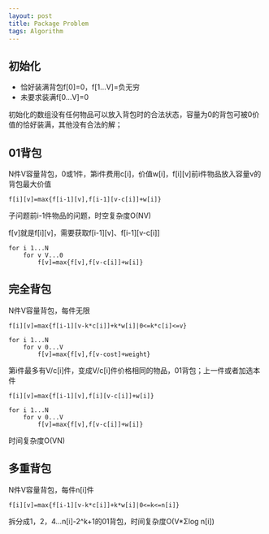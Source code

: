 ```yaml
---
layout: post
title: Package Problem
tags: Algorithm
---
```


## 初始化

- 恰好装满背包f\[0\]=0，f\[1...V\]=负无穷
- 未要求装满f\[0...V\]=0

初始化的数组没有任何物品可以放入背包时的合法状态，容量为0的背包可被0价值的恰好装满，其他没有合法的解；

## 01背包

N件V容量背包，0或1件，第i件费用c\[i\]，价值w\[i\]，f\[i\]\[v\]前i件物品放入容量v的背包最大价值
```
f[i][v]=max{f[i-1][v],f[i-1][v-c[i]]+w[i]}
```
子问题前i-1件物品的问题，时空复杂度O(NV)

f\[v\]就是f\[i\]\[v\]，需要获取f\[i-1\]\[v\]、f\[i-1\]\[v-c\[i\]\]
```
for i 1...N
    for v V...0
        f[v]=max{f[v],f[v-c[i]]+w[i]}
```
## 完全背包

N件V容量背包，每件无限
```
f[i][v]=max{f[i-1][v-k*c[i]]+k*w[i]|0<=k*c[i]<=v}

for i 1...N
    for v 0...V
        f[v]=max{f[v],f[v-cost]+weight}
```
第i件最多有V/c\[i\]件，变成V/c\[i\]件价格相同的物品，01背包；上一件或者加选本件
```
f[i][v]=max{f[i-1][v],f[i][v-c[i]]+w[i]}

for i 1...N
    for v 0...V
        f[v]=max{f[v],f[v-c[i]]+w[i]}
```
时间复杂度O(VN)

## 多重背包

N件V容量背包，每件n\[i\]件
```
f[i][v]=max{f[i-1][v-k*c[i]]+k*w[i]|0<=k<=n[i]}
```
拆分成1，2，4...n\[i\]-2^k+1的01背包，时间复杂度O(V\*Σlog n\[i\])